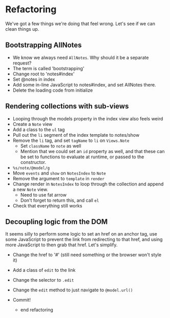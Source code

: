 Refactoring
==

We've got a few things we're doing that feel wrong. Let's see if we can clean
things up.

Bootstrapping AllNotes
--

- We know we always need `AllNotes`. Why should it be a separate request?
- The term is called 'bootstrapping'
- Change root to 'notes#index'
- Set @notes in index
- Add some in-line JavaScript to notes#index, and set AllNotes there.
- Delete the loading code from initialize

Rendering collections with sub-views
--

- Looping through the models property in the index view also feels weird
- Create a `Note` view
- Add a class to the `ul` tag
- Pull out the `li` segment of the index template to notes/show
- Remove the `li` tag, and set `tagName` to `li` on `Views.Note`
  - Set `className` to `note` as well
  - Mention that we could set an `id` property as well, and that these can be
    set to functions to evaluate at runtime, or passed to the constructor.
- `%s/note/@model/g`
- Move `events` and `show` on `NotesIndex` to `Note`
- Remove the argument to `template` in `render`
- Change render in `NotesIndex` to loop through the collection and append a new
  `Note` view.
  - Need to use fat arrow
  - Don't forget to return this, and call `el`
- Check that everything still works

Decoupling logic from the DOM
--

It seems silly to perform some logic to set an href on an anchor tag, use some
JavaScript to prevent the link from redirecting to that href, and using more
JavaScript to then grab that href. Let's simplify.

- Change the href to '#' (still need something or the browser won't style it)
- Add a class of `edit` to the link
- Change the selector to `.edit`
- Change the `edit` method to just navigate to `@model.url()`

- Commit!
  - end refactoring
